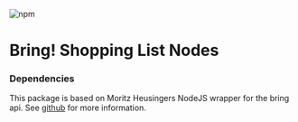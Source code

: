 ![npm](https://img.shields.io/npm/v/node-red-contrib-bring-shopping?style=for-the-badge)

# Bring! Shopping List Nodes


### Dependencies
This package is based on Moritz Heusingers NodeJS wrapper for the bring api. See [github](https://github.com/foxriver76/node-bring-api) for more information.